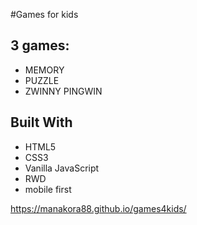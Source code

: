 #Games for kids

## 3 games:

* MEMORY
* PUZZLE
* ZWINNY PINGWIN


## Built With

* HTML5
* CSS3
* Vanilla JavaScript
* RWD
* mobile first

https://manakora88.github.io/games4kids/
